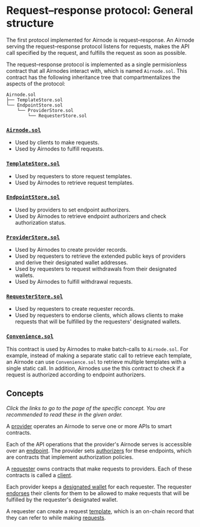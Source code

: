 # Request–response protocol: General structure

The first protocol implemented for Airnode is request–response.
An Airnode serving the request–response protocol listens for requests, makes the API call specified by the request, and fulfills the request as soon as possible.

The request–response protocol is implemented as a single permisionless contract that all Airnodes interact with, which is named `Airnode.sol`.
This contract has the following inheritance tree that compartmentalizes the aspects of the protocol:

```
Airnode.sol
├── TemplateStore.sol
└── EndpointStore.sol
    └── ProviderStore.sol
        └── RequesterStore.sol
```

### [`Airnode.sol`](https://github.com/api3dao/airnode/blob/master/packages/protocol/contracts/Airnode.sol)

- Used by clients to make requests.
- Used by Airnodes to fulfill requests.

### [`TemplateStore.sol`](https://github.com/api3dao/airnode/blob/master/packages/protocol/contracts/TemplateStore.sol)

- Used by requesters to store request templates.
- Used by Airnodes to retrieve request templates.

### [`EndpointStore.sol`](https://github.com/api3dao/airnode/blob/master/packages/protocol/contracts/EndpointStore.sol)

- Used by providers to set endpoint authorizers.
- Used by Airnodes to retrieve endpoint authorizers and check authorization status.

### [`ProviderStore.sol`](https://github.com/api3dao/airnode/blob/master/packages/protocol/contracts/ProviderStore.sol)

- Used by Airnodes to create provider records.
- Used by requesters to retrieve the extended public keys of providers and derive their designated wallet addresses.
- Used by requesters to request withdrawals from their designated wallets.
- Used by Airnodes to fulfill withdrawal requests.

### [`RequesterStore.sol`](https://github.com/api3dao/airnode/blob/master/packages/protocol/contracts/RequesterStore.sol)

- Used by requesters to create requester records.
- Used by requesters to endorse clients, which allows clients to make requests that will be fulfilled by the requesters' designated wallets.

### [`Convenience.sol`](https://github.com/api3dao/airnode/blob/master/packages/protocol/contracts/Convenience.sol)

This contract is used by Airnodes to make batch-calls to `Airnode.sol`.
For example, instead of making a separate static call to retrieve each template, an Airnode can use `Convenience.sol` to retrieve multiple templates with a single static call.
In addition, Airnodes use the this contract to check if a request is authorized according to endpoint authorizers.

## Concepts

*Click the links to go to the page of the specific concept.
You are recommended to read these in the given order.*

A [provider](/request-response-protocol/provider.md) operates an Airnode to serve one or more APIs to smart contracts.

Each of the API operations that the provider's Airnode serves is accessible over an [endpoint](/request-response-protocol/endpoint.md).
The provider sets [authorizers](/request-response-protocol/authorizer.md) for these endpoints, which are contracts that implement authorization policies.

A [requester](/request-response-protocol/requester.md) owns contracts that make requests to providers.
Each of these contracts is called a [client](/request-response-protocol/client.md).

Each provider keeps a [designated wallet](/request-response-protocol/designated-wallet.md) for each requester.
The requester [endorses](/request-response-protocol/endorsement.md) their clients for them to be allowed to make requests that will be fulfilled by the requester's designated wallet.

A requester can create a request [template](/request-response-protocol/template.md), which is an on-chain record that they can refer to while making [requests](/request-response-protocol/request.md).
